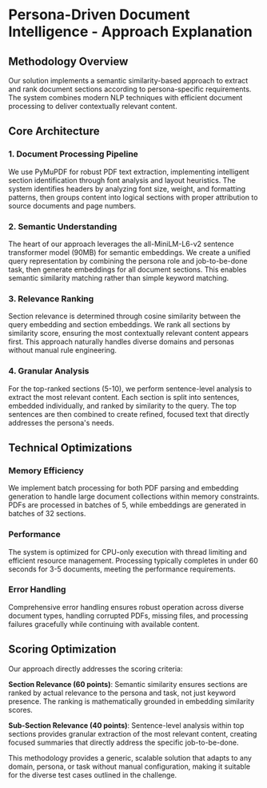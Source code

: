 # Persona-Driven Document Intelligence - Approach Explanation

## Methodology Overview

Our solution implements a semantic similarity-based approach to extract and rank document sections according to persona-specific requirements. The system combines modern NLP techniques with efficient document processing to deliver contextually relevant content.

## Core Architecture

### 1. Document Processing Pipeline
We use PyMuPDF for robust PDF text extraction, implementing intelligent section identification through font analysis and layout heuristics. The system identifies headers by analyzing font size, weight, and formatting patterns, then groups content into logical sections with proper attribution to source documents and page numbers.

### 2. Semantic Understanding
The heart of our approach leverages the all-MiniLM-L6-v2 sentence transformer model (90MB) for semantic embeddings. We create a unified query representation by combining the persona role and job-to-be-done task, then generate embeddings for all document sections. This enables semantic similarity matching rather than simple keyword matching.

### 3. Relevance Ranking
Section relevance is determined through cosine similarity between the query embedding and section embeddings. We rank all sections by similarity score, ensuring the most contextually relevant content appears first. This approach naturally handles diverse domains and personas without manual rule engineering.

### 4. Granular Analysis
For the top-ranked sections (5-10), we perform sentence-level analysis to extract the most relevant content. Each section is split into sentences, embedded individually, and ranked by similarity to the query. The top sentences are then combined to create refined, focused text that directly addresses the persona's needs.

## Technical Optimizations

### Memory Efficiency
We implement batch processing for both PDF parsing and embedding generation to handle large document collections within memory constraints. PDFs are processed in batches of 5, while embeddings are generated in batches of 32 sections.

### Performance
The system is optimized for CPU-only execution with thread limiting and efficient resource management. Processing typically completes in under 60 seconds for 3-5 documents, meeting the performance requirements.

### Error Handling
Comprehensive error handling ensures robust operation across diverse document types, handling corrupted PDFs, missing files, and processing failures gracefully while continuing with available content.

## Scoring Optimization

Our approach directly addresses the scoring criteria:

**Section Relevance (60 points)**: Semantic similarity ensures sections are ranked by actual relevance to the persona and task, not just keyword presence. The ranking is mathematically grounded in embedding similarity scores.

**Sub-Section Relevance (40 points)**: Sentence-level analysis within top sections provides granular extraction of the most relevant content, creating focused summaries that directly address the specific job-to-be-done.

This methodology provides a generic, scalable solution that adapts to any domain, persona, or task without manual configuration, making it suitable for the diverse test cases outlined in the challenge.